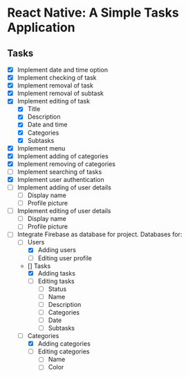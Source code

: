 # React Native: A Simple Tasks Application

## Tasks

-   [x] Implement date and time option
-   [x] Implement checking of task
-   [x] Implement removal of task
-   [x] Implement removal of subtask
-   [x] Implement editing of task
    -   [x] Title
    -   [x] Description
    -   [x] Date and time
    -   [x] Categories
    -   [x] Subtasks
-   [x] Implement menu
-   [x] Implement adding of categories
-   [x] Implement removing of categories
-   [ ] Implement searching of tasks
-   [x] Implement user authentication
-   [ ] Implement adding of user details
    -   [ ] Display name
    -   [ ] Profile picture
-   [ ] Implement editing of user details
    -   [ ] Display name
    -   [ ] Profile picture
-   [ ] Integrate Firebase as database for project. Databases for:
    -   [ ] Users
        -   [x] Adding users
        -   [ ] Editing user profile
    -   [] Tasks
        -   [x] Adding tasks
        -   [ ] Editing tasks
            -   [ ] Status
            -   [ ] Name
            -   [ ] Description
            -   [ ] Categories
            -   [ ] Date
            -   [ ] Subtasks
    -   [ ] Categories
        -   [x] Adding categories
        -   [ ] Editing categories
            -   [ ] Name
            -   [ ] Color
